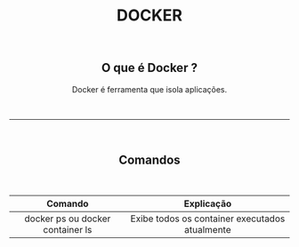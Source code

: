 <div align="center">

   **<h1>DOCKER</h1>** <br>

   **<h2>O que é Docker ? </h2>**

   <p>Docker é ferramenta que isola aplicações.</p> <br>

   <hr> <br>

   **<h2> Comandos</h2>** <br>

   |Comando  | Explicação   |
   |:---------:| :-----------:|
   |docker ps ou docker container ls| Exibe todos os container executados atualmente|

</div>